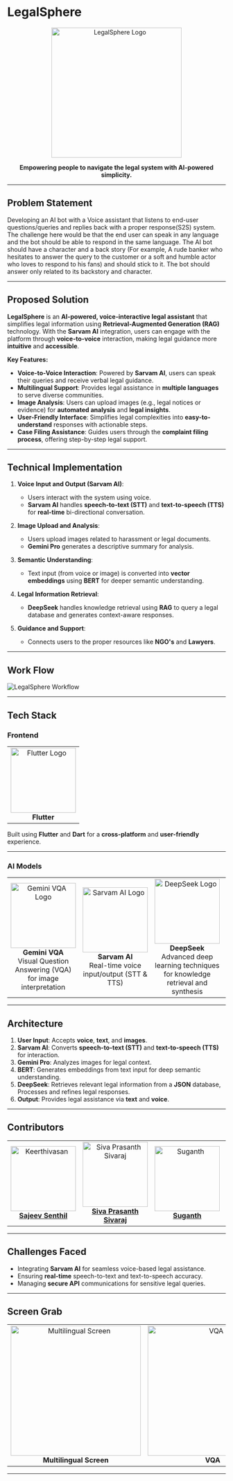 # **LegalSphere**

<div align="center">
  <img src="https://github.com/user-attachments/assets/5b252d06-1535-4f0d-b973-807a4c590e9f" alt="LegalSphere Logo" width="300">
  <p><strong>Empowering people to navigate the legal system with AI-powered simplicity.</strong></p>
</div>

---

## **Problem Statement**

Developing an AI bot with a Voice assistant that listens to end-user questions/queries and replies back with a proper response(S2S) system. The challenge here would be that the end user can speak in any language and the bot should be able to respond in the same language. The AI bot should have a character and a back story (For example, A rude banker who hesitates to answer the query to the customer or a soft and humble actor who loves to respond to his fans) and should stick to it. The bot should answer only related to its backstory and character.

---

## **Proposed Solution**

**LegalSphere** is an **AI-powered, voice-interactive legal assistant** that simplifies legal information using **Retrieval-Augmented Generation (RAG)** technology. With the **Sarvam AI** integration, users can engage with the platform through **voice-to-voice** interaction, making legal guidance more **intuitive** and **accessible**.  

**Key Features:**
- **Voice-to-Voice Interaction**: Powered by **Sarvam AI**, users can speak their queries and receive verbal legal guidance.  
- **Multilingual Support**: Provides legal assistance in **multiple languages** to serve diverse communities.  
- **Image Analysis**: Users can upload images (e.g., legal notices or evidence) for **automated analysis** and **legal insights**.  
- **User-Friendly Interface**: Simplifies legal complexities into **easy-to-understand** responses with actionable steps.  
- **Case Filing Assistance**: Guides users through the **complaint filing process**, offering step-by-step legal support.  

---

## **Technical Implementation**

1. **Voice Input and Output (Sarvam AI)**:
   - Users interact with the system using voice.  
   - **Sarvam AI** handles **speech-to-text (STT)** and **text-to-speech (TTS)** for **real-time** bi-directional conversation.  

2. **Image Upload and Analysis**:
   - Users upload images related to harassment or legal documents.  
   - **Gemini Pro** generates a descriptive summary for analysis.  

3. **Semantic Understanding**:
   - Text input (from voice or image) is converted into **vector embeddings** using **BERT** for deeper semantic understanding.  

4. **Legal Information Retrieval**:  
   - **DeepSeek** handles knowledge retrieval using **RAG** to query a legal database and generates context-aware responses.  

5. **Guidance and Support**:
   - Connects users to the proper resources like **NGO's** and **Lawyers**. 

---

## **Work Flow**

![LegalSphere Workflow](https://github.com/user-attachments/assets/b6571952-02c0-48bc-8f58-f52cb488abc4)

---

## **Tech Stack**

### **Frontend**

<table>
  <tr>
    <td align="center">
      <img src="https://github.com/user-attachments/assets/75fd847f-a95f-4a15-8b56-2c7a50ab3a24" alt="Flutter Logo" width="150">
      <br>
      <b>Flutter</b>
    </td>
  </tr>
</table>

Built using **Flutter** and **Dart** for a **cross-platform** and **user-friendly** experience.

---

### **AI Models**

<table>
  <tr>
    <td align="center">
      <img src="https://github.com/user-attachments/assets/2de43c25-799b-44f7-a04c-8009e3aa8c34" alt="Gemini VQA Logo" width="150">
      <br>
      <b>Gemini VQA</b>
      <br>
      Visual Question Answering (VQA) for image interpretation
    </td>
    <td align="center">
      <img src="https://github.com/user-attachments/assets/9d3b5f7d-a4c4-4cf9-9fe2-a6216f6a1312" alt="Sarvam AI Logo" width="150">
      <br>
      <b>Sarvam AI</b>
      <br>
      Real-time voice input/output (STT & TTS)
    </td>
    <td align="center">
      <img src="https://github.com/user-attachments/assets/97cb40c0-2695-4fb8-9deb-7eda82d0aa96" alt="DeepSeek Logo" width="150">
      <br>
      <b>DeepSeek</b>
      <br>
      Advanced deep learning techniques for knowledge retrieval and synthesis
    </td>
        <td align="center">
      <img src="https://github.com/user-attachments/assets/c2433058-4167-4d7c-8589-b898559ef0c9" alt="DeepSeek Logo" width="150">
      <br>
      <b>Google Translate</b>
      <br>
      Google Translate for seamless translation from native languages to english
    </td>
  </tr>
</table>

---

## **Architecture**

1. **User Input**: Accepts **voice**, **text**, and **images**.
2. **Sarvam AI**: Converts **speech-to-text (STT)** and **text-to-speech (TTS)** for interaction.
3. **Gemini Pro**: Analyzes images for legal context.
4. **BERT**: Generates embeddings from text input for deep semantic understanding.
5. **DeepSeek**: Retrieves relevant legal information from a **JSON** database, Processes and refines legal responses.  
6. **Output**: Provides legal assistance via **text** and **voice**.

---

## **Contributors**

<table>
  <tr>
    <td align="center">
      <img src="https://avatars.githubusercontent.com/SajeevSenthil?s=300" alt="Keerthivasan" width="150">
      <br>
      <b><a href="https://github.com/SajeevSenthil">Sajeev Senthil </a></b>
    </td>
    <td align="center">
      <img src="https://avatars.githubusercontent.com/SivaPrasanthSivaraj?s=300" alt="Siva Prasanth Sivaraj" width="150">
      <br>
      <b><a href="https://github.com/SivaPrasanthSivaraj">Siva Prasanth Sivaraj</a></b>
    </td>
    <td align="center">
      <img src="https://avatars.githubusercontent.com/suganth07?s=300" alt="Suganth" width="150">
      <br>
      <b><a href="https://github.com/suganth07">Suganth</a></b>
    </td>
    <td align="center">
      <img src="https://avatars.githubusercontent.com/Charuvarthan?s=300" alt="Charuvarthan" width="150">
      <br>
      <b><a href="https://github.com/Charuvarthan">Charuvarthan T </a></b>
    </td>
      <td align="center">
      <img src="https://avatars.githubusercontent.com/suganth07?s=300" alt="Abiruth" width="150">
      <br>
      <b><a href="https://github.com/suganth07">Abiruth S</a></b>
    </td>
  </tr>
</table>

---

## **Challenges Faced**

- Integrating **Sarvam AI** for seamless voice-based legal assistance.  
- Ensuring **real-time** speech-to-text and text-to-speech accuracy.  
- Managing **secure API** communications for sensitive legal queries.  

---

## **Screen Grab**

<table>
  <tr>
    <td align="center">
      <img src="https://github.com/user-attachments/assets/877be5c1-812e-4381-8db8-62f7be9b3536" alt="Multilingual Screen" width="300">
      <br>
      <b>Multilingual Screen</b>
    </td>
    <td align="center">
      <img src="https://github.com/user-attachments/assets/faafcdb9-06f4-4d92-ac86-60aea95badae" alt="VQA" width="300">
      <br>
      <b>VQA</b>
    </td>
    <td align="center">
      <img src="https://github.com/user-attachments/assets/dfee1d7e-43ff-46fb-b21b-7ab775896691" alt="Voice" width="300">
      <br>
      <b>Voice Assisstant</b>
    </td>
  </tr>
</table>

---


